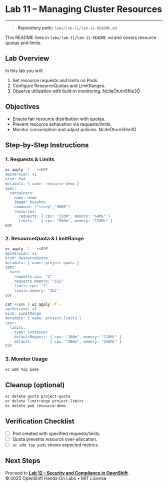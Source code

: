 # Lab 11 – Managing Cluster Resources

---

> **Repository path:** `labs/lab-11/lab-11-README.md`

This README lives in `labs/lab-11/lab-11-README.md` and covers resource quotas and limits.

## Lab Overview
In this lab you will:
1. Set resource requests and limits on Pods.  
2. Configure ResourceQuotas and LimitRanges.  
3. Observe utilization with built-in monitoring. citeturn5file3

## Objectives
- Ensure fair resource distribution with quotas.  
- Prevent resource exhaustion via requests/limits.  
- Monitor consumption and adjust policies. citeturn5file3

## Step‑by‑Step Instructions
### 1. Requests & Limits
```bash
oc apply -f - <<EOF
apiVersion: v1
kind: Pod
metadata: { name: resource-demo }
spec:
  containers:
  - name: demo
    image: busybox
    command: ["sleep","3600"]
    resources:
      requests: { cpu: "250m", memory: "64Mi" }
      limits:   { cpu: "500m", memory: "128Mi" }
EOF
```

### 2. ResourceQuota & LimitRange
```bash
oc apply -f - <<EOF
apiVersion: v1
kind: ResourceQuota
metadata: { name: project-quota }
spec:
  hard:
    requests.cpu: "1"
    requests.memory: "1Gi"
    limits.cpu: "2"
    limits.memory: "2Gi"
EOF

cat <<EOF | oc apply -f -
apiVersion: v1
kind: LimitRange
metadata: { name: project-limits }
spec:
  limits:
  - type: Container
    defaultRequest: { cpu: "100m", memory: "128Mi" }
    default:        { cpu: "200m", memory: "256Mi" }
EOF
```

### 3. Monitor Usage
```bash
oc adm top pods
```

## Cleanup (optional)
```bash
oc delete quota project-quota
oc delete limitrange project-limits
oc delete pod resource-demo
```

## Verification Checklist
- [ ] Pod created with specified requests/limits.  
- [ ] Quota prevents resource over-allocation.  
- [ ] `oc adm top pods` shows expected metrics.

## Next Steps
Proceed to **[Lab 12 – Security and Compliance in OpenShift](../lab-12/lab-12-README.md)**.
© 2025 OpenShift Hands‑On Labs • MIT License
